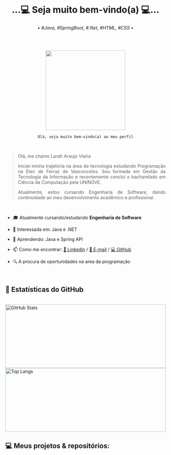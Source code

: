 <h1 align="center">...💻 Seja muito bem-vindo(a) 💻...</h1>

<h6 align="center">• #Java, #SpringBoot, #.Net, #HTML, #CSS •</h6>

<br>

<p align="center"><img height="250px" src="https://raw.githubusercontent.com/larahav-dev/larahav-dev/refs/heads/main/Imagens/banner.gif"></p>

<p align="center"><code>Olá, seja muito bem-vindo(a) ao meu perfil</code></p>

<br>

<blockquote align="justify">

Olá, me chamo Larah Araujo Vieira

Iniciei minha trajetória na área de tecnologia estudando Programação na Etec de Ferraz de Vasconcelos. Sou formada em Gestão da Tecnologia da Informação e recentemente concluí o bacharelado em Ciência da Computação pela UNINOVE. 

Atualmente, estou cursando Engenharia de Software, dando continuidade ao meu desenvolvimento acadêmico e profissional.

</blockquote>

<br>

- 🎓 Atualmente cursando/estudando **Engenharia de Software**

- 🧠 Interessada em: Java e .NET

- 🌱 Aprendendo: Java e Spring API

- 📫 Como me encontrar: 
[💼 Linkedin](https://www.linkedin.com/in/laraharaujovieira/) /
[📧 E-mail](mailto:larah.a.vieira@gmail.com) /
[💻 GitHub](https://github.com/larahav-dev)

- 🔍 A procura de oportunidades na area da programação

<br>

## 📝 Estatísticas do GitHub

<br>

<img height="200em" width="100%" src="https://github-readme-stats.vercel.app/api?username=larahav-dev&show_icons=true&theme=radical&rank_icon=github&include_all_commits=true&count_private=false&locale=pt-br&border_radius=8px" alt="GitHub Stats">

<br>

<img height="200em" width="100%" src="https://github-readme-stats.vercel.app/api/top-langs/?username=larahav-dev&layout=compact&theme=radical&rank_icon=github&include_all_commits=true&count_private=false&locale=pt-br&border_radius=8px" alt="Top Langs">

<br>

<h2>💻 Meus projetos & repositórios: </h2>

